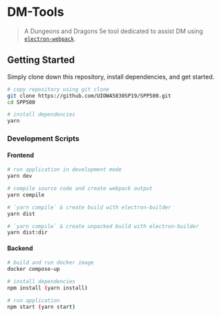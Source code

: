 # DM-Tools
> A Dungeons and Dragons 5e tool dedicated to assist DM using [`electron-webpack`](https://github.com/electron-userland/electron-webpack).

## Getting Started
Simply clone down this repository, install dependencies, and get started.

```bash
# copy repository using git clone
git clone https://github.com/UIOWA5830SP19/SPP500.git
cd SPP500

# install dependencies
yarn
```

### Development Scripts
#### Frontend
```bash
# run application in development mode
yarn dev

# compile source code and create webpack output
yarn compile

# `yarn compile` & create build with electron-builder
yarn dist

# `yarn compile` & create unpacked build with electron-builder
yarn dist:dir
```

#### Backend
```bash
# build and run docker image
docker compose-up

# install dependencies
npm install (yarn install)

# run application
npm start (yarn start)
```
